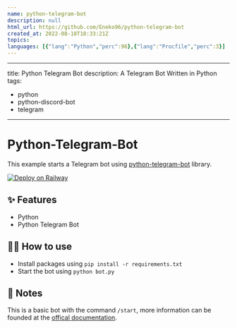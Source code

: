 ```yaml
---
name: python-telegram-bot
description: null
html_url: https://github.com/Eneko96/python-telegram-bot
created_at: 2022-08-18T18:33:21Z
topics: 
languages: [{"lang":"Python","perc":96},{"lang":"Procfile","perc":3}]
---
```

---
title: Python Telegram Bot
description: A Telegram Bot Written in Python
tags:
  - python
  - python-discord-bot
  - telegram
---

# Python-Telegram-Bot

This example starts a Telegram bot using [python-telegram-bot](https://www.python-telegram-bot.org/) library.

[![Deploy on Railway](https://railway.app/button.svg)](https://railway.app/new/template?template=https%3A%2F%2Fgithub.com%2Frailwayapp%2Fexamples%2Ftree%2Fmaster%2Fexamples%2Fpython-telegram-bot&envs=TOKEN&TOKENDesc=The+Telegram+Bot%27s+Token+%28Generate+a+token+from+%40BotFather+if+you+don%27t+have+one%21%29)

## ✨ Features

- Python
- Python Telegram Bot

## 💁‍♀️ How to use

- Install packages using `pip install -r requirements.txt`
- Start the bot using `python bot.py`

## 📝 Notes

This is a basic bot with the command `/start`, more information can be founded at the [offical documentation](https://python-telegram-bot.readthedocs.io/en/stable/).